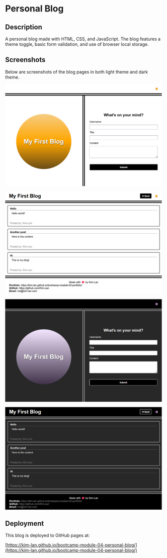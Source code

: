 # Personal Blog

## Description

A personal blog made with HTML, CSS, and JavaScript. The blog features a theme toggle, basic form validation, and use of browser local storage.

## Screenshots

Below are screenshots of the blog pages in both light theme and dark theme.

![screenshot of the index page in light theme](./assets/images/screenshot-1.png)

![screenshot of the blog page in light theme](./assets/images/screenshot-2.png)

![screenshot of the index page in dark theme](./assets/images/screenshot-3.png)

![screenshot of the blog page in dark theme](./assets/images/screenshot-4.png)

## Deployment

This blog is deployed to GitHub pages at:

[https://kim-lan.github.io/bootcamp-module-04-personal-blog/](https://kim-lan.github.io/bootcamp-module-04-personal-blog/)
